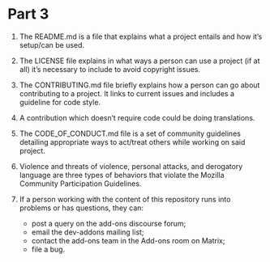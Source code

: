 # Part 3
1. The README.md is a file that explains what a project entails and how it’s setup/can be used.
   
2. The LICENSE file explains in what ways a person can use a project (if at all) it’s necessary to include to avoid copyright issues.
   
3. The CONTRIBUTING.md file briefly explains how a person can go about contributing to a project. It links to current issues and includes a guideline for code style.
   
4. A contribution which doesn’t require code could be doing translations.

5. The CODE_OF_CONDUCT.md file is a set of community guidelines detailing appropriate ways to act/treat others while working on said project.
   
6. Violence and threats of violence, personal attacks, and derogatory language are three types of behaviors that violate the Mozilla Community Participation Guidelines.
   
7. If a person working with the content of this repository runs into problems or has questions, they can: 
   * post a query on the add-ons discourse forum; 
   * email the dev-addons mailing list; 
   * contact the add-ons team in the Add-ons room on Matrix;
   * file a bug.
